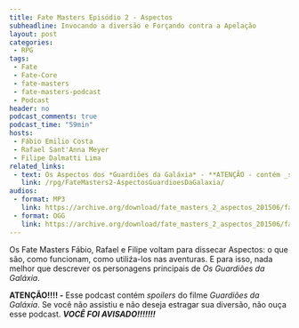 ```yaml
---
title: Fate Masters Episódio 2 - Aspectos
subheadline: Invocando a diversão e Forçando contra a Apelação
layout: post
categories:
 - RPG
tags:
 - Fate
 - Fate-Core
 - fate-masters
 - fate-masters-podcast
 - Podcast
header: no
podcast_comments: true 
podcast_time: "59min"
hosts:
 - Fábio Emilio Costa
 - Rafael Sant'Anna Meyer
 - Filipe Dalmatti Lima
related_links:
 - text: Os Aspectos dos *Guardiões da Galáxia* - **ATENÇÃO - contém _spoilers_!**
   link: /rpg/FateMasters2-AspectosGuardioesDaGalaxia/
audios:
 - format: MP3
   link: https://archive.org/download/fate_masters_2_aspectos_201506/fate_masters_2_aspectos.mp3
 - format: OGG
   link: https://archive.org/download/fate_masters_2_aspectos_201506/fate_masters_2_aspectos.ogg
---
```


Os Fate Masters Fábio, Rafael e Filipe voltam para dissecar Aspectos: o que são, como funcionam, como utiliźa-los nas aventuras. E para isso, nada melhor que descrever os personagens principais de _Os Guardiões da Galáxia_.

**ATENÇÃO!!!! -** Esse podcast contém _spoilers_ do filme _Guardiões da Galáxia_. Se você não assistiu e não deseja estragar sua diversão, não ouça esse podcast. **_VOCÊ FOI AVISADO!!!!!!!_**

